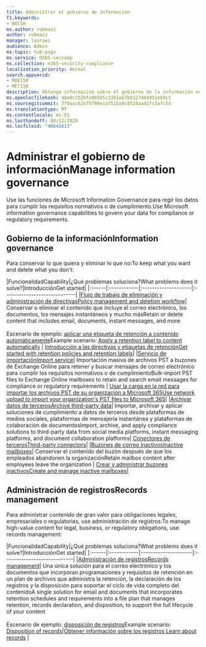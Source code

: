 ```yaml
---
title: Administrar el gobierno de información
f1.keywords:
- NOCSH
ms.author: robmazz
author: robmazz
manager: laurawi
audience: Admin
ms.topic: hub-page
ms.service: O365-seccomp
ms.collection: m365-security-compliance
localization_priority: Normal
search.appverid:
- MOE150
- MET150
description: Obtenga información sobre el gobierno de la información en Microsoft 365.
ms.openlocfilehash: d8e0c252bfe0b5b5c3361e67b8327d04951eb9c5
ms.sourcegitcommit: 3f9aac62e79799eca751ba9c8510aad1fc3afc5d
ms.translationtype: MT
ms.contentlocale: es-ES
ms.lasthandoff: 08/12/2020
ms.locfileid: "46641613"
---
```

# <a name="manage-information-governance"></a><span data-ttu-id="87d2b-103">Administrar el gobierno de información</span><span class="sxs-lookup"><span data-stu-id="87d2b-103">Manage information governance</span></span>

<span data-ttu-id="87d2b-104">Use las funciones de Microsoft Information Governance para regir los datos para cumplir los requisitos normativos o de cumplimiento.</span><span class="sxs-lookup"><span data-stu-id="87d2b-104">Use Microsoft information governance capabilities to govern your data for compliance or regulatory requirements.</span></span>

## <a name="information-governance"></a><span data-ttu-id="87d2b-105">Gobierno de la información</span><span class="sxs-lookup"><span data-stu-id="87d2b-105">Information governance</span></span>

<span data-ttu-id="87d2b-106">Para conservar lo que quiera y eliminar lo que no:</span><span class="sxs-lookup"><span data-stu-id="87d2b-106">To keep what you want and delete what you don't:</span></span>
 
|<span data-ttu-id="87d2b-107">Funcionalidad</span><span class="sxs-lookup"><span data-stu-id="87d2b-107">Capability</span></span>|<span data-ttu-id="87d2b-108">¿Qué problemas soluciona?</span><span class="sxs-lookup"><span data-stu-id="87d2b-108">What problems does it solve?</span></span>|<span data-ttu-id="87d2b-109">Introducción</span><span class="sxs-lookup"><span data-stu-id="87d2b-109">Get started</span></span>|
|:------|:------------|:--------------------|:-----------------------------|
|[<span data-ttu-id="87d2b-110">Flujo de trabajo de eliminación y administración de directivas</span><span class="sxs-lookup"><span data-stu-id="87d2b-110">Policy management and deletion workflow</span></span>](retention.md)| <span data-ttu-id="87d2b-111">Conservar o eliminar el contenido que incluye el correo electrónico, los documentos, los mensajes instantáneos y mucho más</span><span class="sxs-lookup"><span data-stu-id="87d2b-111">Retain or delete content that includes email, documents, instant messages, and more</span></span> <br /><br /><span data-ttu-id="87d2b-112">Escenario de ejemplo: [aplicar una etiqueta de retención a contenido automáticamente](apply-retention-labels-automatically.md)</span><span class="sxs-lookup"><span data-stu-id="87d2b-112">Example scenario: [Apply a retention label to content automatically](apply-retention-labels-automatically.md)</span></span> | [<span data-ttu-id="87d2b-113">Introducción a las directivas y etiquetas de retención</span><span class="sxs-lookup"><span data-stu-id="87d2b-113">Get started with retention policies and retention labels</span></span>](get-started-with-retention.md)|
|[<span data-ttu-id="87d2b-114">Servicio de importación</span><span class="sxs-lookup"><span data-stu-id="87d2b-114">Import service</span></span>](importing-pst-files-to-office-365.md)| <span data-ttu-id="87d2b-115">Importación masiva de archivos PST a buzones de Exchange Online para retener y buscar mensajes de correo electrónico para cumplir los requisitos normativos o de cumplimiento</span><span class="sxs-lookup"><span data-stu-id="87d2b-115">Bulk-import PST files to Exchange Online mailboxes to retain and search email messages for compliance or regulatory requirements</span></span> | [<span data-ttu-id="87d2b-116">Usar la carga en la red para importar los archivos PST de su organización a Microsoft 365</span><span class="sxs-lookup"><span data-stu-id="87d2b-116">Use network upload to import your organization's PST files to Microsoft 365</span></span>](use-network-upload-to-import-pst-files.md)|
|[<span data-ttu-id="87d2b-117">Archivar datos de terceros</span><span class="sxs-lookup"><span data-stu-id="87d2b-117">Archive third-party data</span></span>](archiving-third-party-data.md)| <span data-ttu-id="87d2b-118">Importar, archivar y aplicar soluciones de cumplimiento a datos de terceros desde plataformas de medios sociales, plataformas de mensajería instantánea y plataformas de colaboración de documentos</span><span class="sxs-lookup"><span data-stu-id="87d2b-118">Import, archive, and apply compliance solutions to third-party data from social media platforms, instant messaging platforms, and document collaboration platforms</span></span>| [<span data-ttu-id="87d2b-119">Conectores de terceros</span><span class="sxs-lookup"><span data-stu-id="87d2b-119">Third-party connectors</span></span>](archiving-third-party-data.md#third-party-data-connectors)|
|[<span data-ttu-id="87d2b-120">Buzones de correo inactivos</span><span class="sxs-lookup"><span data-stu-id="87d2b-120">Inactive mailboxes</span></span>](inactive-mailboxes-in-office-365.md)| <span data-ttu-id="87d2b-121">Conservar el contenido del buzón después de que los empleados abandonen la organización</span><span class="sxs-lookup"><span data-stu-id="87d2b-121">Retain mailbox content after employees leave the organization</span></span> | [<span data-ttu-id="87d2b-122">Crear y administrar buzones inactivos</span><span class="sxs-lookup"><span data-stu-id="87d2b-122">Create and manage inactive mailboxes</span></span>](create-and-manage-inactive-mailboxes.md)|

## <a name="records-management"></a><span data-ttu-id="87d2b-123">Administración de registros</span><span class="sxs-lookup"><span data-stu-id="87d2b-123">Records management</span></span>

<span data-ttu-id="87d2b-124">Para administrar contenido de gran valor para obligaciones legales, empresariales o regulatorias, use administración de registros:</span><span class="sxs-lookup"><span data-stu-id="87d2b-124">To manage high-value content for legal, business, or regulatory obligations, use records management:</span></span>

|<span data-ttu-id="87d2b-125">Funcionalidad</span><span class="sxs-lookup"><span data-stu-id="87d2b-125">Capability</span></span>|<span data-ttu-id="87d2b-126">¿Qué problemas soluciona?</span><span class="sxs-lookup"><span data-stu-id="87d2b-126">What problems does it solve?</span></span>|<span data-ttu-id="87d2b-127">Introducción</span><span class="sxs-lookup"><span data-stu-id="87d2b-127">Get started</span></span>|
|:------|:------------|---------------------|:----------------------------|
|[<span data-ttu-id="87d2b-128">Administración de registros</span><span class="sxs-lookup"><span data-stu-id="87d2b-128">Records management</span></span>](records-management.md)| <span data-ttu-id="87d2b-129">Una única solución para el correo electrónico y los documentos que incorporan programaciones y requisitos de retención en un plan de archivos que administra la retención, la declaración de los registros y la disposición para soportar el ciclo de vida completo del contenido</span><span class="sxs-lookup"><span data-stu-id="87d2b-129">A single solution for email and documents that incorporates retention schedules and requirements into a file plan that manages retention, records declaration, and disposition, to support the full lifecycle of your content</span></span> <br /><br /><span data-ttu-id="87d2b-130">Escenario de ejemplo: [disposición de registros](disposition.md#disposition-of-records)</span><span class="sxs-lookup"><span data-stu-id="87d2b-130">Example scenario: [Disposition of records](disposition.md#disposition-of-records)</span></span>|[<span data-ttu-id="87d2b-131">Obtener información sobre los registros</span><span class="sxs-lookup"><span data-stu-id="87d2b-131"> Learn about records</span></span>](records.md) |

